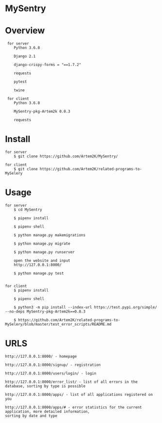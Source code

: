 # MySentry

# Overview
     for server
        Python 3.6.8
    
        Django 2.1
    
        django-crispy-forms = "==1.7.2"
        
        requests 
    
        pytest 
        
        twine
        
     for client
        Python 3.6.8
        
        MySentry-pkg-Artem2k 0.0.3
        
        requests
        

# Install
    for server
        $ git clone https://github.com/Artem2K/MySentry/
        
    for client
        $ git clone https://github.com/Artem2K/related-programs-to-MySelery

# Usage
    for server
        $ cd MySentry
    
        $ pipenv install
    
        $ pipenv shell
    
        $ python manage.py makemigrations
    
        $ python manage.py migrate
    
        $ python manage.py runserver
    
        open the website and input
        http://127.0.0.1:8000/
        
        $ python manage.py test
        
        
    for client
        $ pipenv install
    
        $ pipenv shell
        
        $ python3 -m pip install --index-url https://test.pypi.org/simple/ --no-deps MySentry-pkg-Artem2k==0.0.3 

        $ https://github.com/Artem2K/related-programs-to-MySelery/blob/master/test_error_scripts/README.md 
# URLS
    http://127.0.0.1:8000/ - homepage

    http://127.0.0.1:8000/signup/ - registration

    http://127.0.0.1:8000/users/login/ - login

    http://127.0.0.1:8000/error_list/ - list of all errors in the database, sorting by type is possible

    http://127.0.0.1:8000/apps/ - list of all applications registered on you

    http://127.0.0.1:8000/apps/# - error statistics for the current application, more detailed information,
    sorting by date and type

    